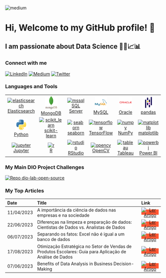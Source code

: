<img align="center" src="https://github.com/lenylimavidal/lenylimavidal/assets/91228295/7b8dd6f5-a090-47a1-8474-f09974e8af0b" alt="medium" width="1200"/>

<!DOCTYPE html>
<html>
<head>
</head>
<body>

<h1 align="left">Hi, Welcome to my GitHub profile! 👋</h1>
<h2 align="left">I am passionate about Data Science 🎇🔎📈📊</h2>

### Connect with me

[![LinkedIn](https://img.shields.io/badge/LinkedIn-000?style=for-the-badge&logo=linkedin&logoColor=0E76A8)](https://www.linkedin.com/in/lenylimavidal/?locale=pt_BR/)
[![Medium](https://img.shields.io/badge/Medium-12100E?style=for-the-badge&logo=medium&logoColor=white)](https://medium.com/@leny.lima.vidal)
[![Twitter](https://img.shields.io/badge/Twitter-000?style=for-the-badge&logo=twitter)](https://twitter.com/leny_lima_vidal)



</body>
</html>


### Languages and Tools

<table>
  <tr>
    <td align="center">
      <a href="https://www.elastic.co" target="_blank" rel="noreferrer">
        <img src="https://www.vectorlogo.zone/logos/elastic/elastic-icon.svg" alt="elasticsearch" width="40" height="50"/><br/>
        Elasticsearch
      </a>
    </td>
    <td align="center">
      <a href="https://www.mongodb.com/" target="_blank" rel="noreferrer">
        <img src="https://raw.githubusercontent.com/devicons/devicon/master/icons/mongodb/mongodb-original-wordmark.svg" alt="mongodb" width="40" height="45"/><br/>
        MongoDB
      </a>
    </td>
    <td align="center">
      <a href="https://www.microsoft.com/en-us/sql-server" target="_blank" rel="noreferrer">
        <img src="https://www.svgrepo.com/show/303229/microsoft-sql-server-logo.svg" alt="mssql" width="40" height="40"/><br/>
        SQL Server
      </a>
    </td>
    <td align="center">
      <a href="https://www.mysql.com/" target="_blank" rel="noreferrer">
        <img src="https://raw.githubusercontent.com/devicons/devicon/master/icons/mysql/mysql-original-wordmark.svg" alt="mysql" width="40" height="40"/><br/>
        MySQL
      </a>
    </td>
    <td align="center">
      <a href="https://www.oracle.com/" target="_blank" rel="noreferrer">
        <img src="https://raw.githubusercontent.com/devicons/devicon/master/icons/oracle/oracle-original.svg" alt="oracle" width="40" height="40"/><br/>
        Oracle
      </a>
    </td>
    <td align="center">
      <a href="https://pandas.pydata.org/" target="_blank" rel="noreferrer">
        <img src="https://raw.githubusercontent.com/devicons/devicon/2ae2a900d2f041da66e950e4d48052658d850630/icons/pandas/pandas-original.svg" alt="pandas" width="40" height="40"/><br/>
        pandas
      </a>
    </td>
  </tr>
  <tr>
    <td align="center">
      <a href="https://www.python.org" target="_blank" rel="noreferrer">
        <img src="https://raw.githubusercontent.com/devicons/devicon/master/icons/python/python-original.svg" alt="python" width="40" height="40"/><br/>
        Python
      </a>
    </td>
    <td align="center">
      <a href="https://scikit-learn.org/" target="_blank" rel="noreferrer">
        <img src="https://upload.wikimedia.org/wikipedia/commons/0/05/Scikit_learn_logo_small.svg" alt="scikit_learn" width="40" height="40"/><br/>
        scikit-learn
      </a>
    </td>
    <td align="center">
      <a href="https://seaborn.pydata.org/" target="_blank" rel="noreferrer">
        <img src="https://seaborn.pydata.org/_images/logo-mark-lightbg.svg" alt="seaborn" width="40" height="40"/><br/>
        seaborn
      </a>
    </td>
    <td align="center">
      <a href="https://www.tensorflow.org" target="_blank" rel="noreferrer">
        <img src="https://www.vectorlogo.zone/logos/tensorflow/tensorflow-icon.svg" alt="tensorflow" width="40" height="40"/><br/>
        TensorFlow
      </a>
    </td>
    <td align="center">
      <a href="https://numpy.org/" target="_blank" rel="noreferrer">
        <img src="https://upload.wikimedia.org/wikipedia/commons/1/1a/NumPy_logo.svg" alt="numpy" width="40" height="40"/><br/>
        NumPy
      </a>
    </td>
    <td align="center">
      <a href="https://matplotlib.org/" target="_blank" rel="noreferrer">
        <img src="https://matplotlib.org/stable/_static/logo2_compressed.svg" alt="matplotlib" width="40" height="40"/><br/>
        matplotlib
      </a>
    </td>
  </tr>
  <tr>
    <td align="center">
      <a href="https://jupyter.org/" target="_blank" rel="noreferrer">
        <img src="https://upload.wikimedia.org/wikipedia/commons/thumb/3/38/Jupyter_logo.svg/518px-Jupyter_logo.svg.png" alt="jupyter" width="40" height="40"/><br/>
        Jupyter
      </a>
    </td>
    <td align="center">
      <a href="https://www.r-project.org/" target="_blank" rel="noreferrer">
        <img src="https://www.r-project.org/logo/Rlogo.svg" alt="r" width="40" height="40"/><br/>
        R
      </a>
    </td>
    <td align="center">
      <a href="https://rstudio.com/" target="_blank" rel="noreferrer">
        <img src="https://rstudio.com/wp-content/uploads/2018/10/RStudio-Logo-Flat.png" alt="rstudio" width="40" height="40"/><br/>
        RStudio
      </a>
    </td>
    <td align="center">
      <a href="https://www.opencv.org/" target="_blank" rel="noreferrer">
        <img src="https://upload.wikimedia.org/wikipedia/commons/3/32/OpenCV_Logo_with_text_svg_version.svg" alt="opencv" width="40" height="40"/><br/>
        OpenCV
      </a>
    </td>
    <td align="center">
      <a href="https://www.tableau.com/" target="_blank" rel="noreferrer">
        <img src="https://upload.wikimedia.org/wikipedia/commons/4/4b/Tableau_Logo.png" alt="tableau" width="40" height="40"/><br/>
        Tableau
      </a>
    </td>
    <td align="center">
      <a href="https://powerbi.microsoft.com/" target="_blank" rel="noreferrer">
        <img src="https://upload.wikimedia.org/wikipedia/commons/c/cf/New_Power_BI_Logo.svg" alt="powerbi" width="40" height="40"/><br/>
        Power BI
      </a>
    </td>
  </tr>
  <!-- Agrega más filas aquí -->
</table>

<!-- Fin de la sección "Languages and Tools" -->




### My Main DIO Project Challenges
[![Repo dio-lab-open-source](https://github-readme-stats.vercel.app/api/pin/?username=lenylimavidal&repo=dio-lab-open-source&bg_color=0D1117&border_color=58A6FF&show_icons=true&icon_color=58A6FF&title_color=FFFFFF&text_color=B8C7E0)](https://github.com/lenylimavidal/dio-lab-open-source)




### My Top Articles

<table>
  <thead>
    <tr align="left">
      <th>Date</th>
      <th>Title</th>
      <th>Link</th>
    </tr>
  </thead>
  <tbody align="left">
    <tr>
      <td>11/04/2023</td>
      <td>A importância da ciência de dados nas empresas e na sociedade</td>
      <td align="center">
        <a href="https://www.linkedin.com/pulse/import%25C3%25A2ncia-da-ci%25C3%25AAncia-de-dados-nas-empresas-e-na-leny-lima-vidal/?trackingId=EVXJ9WgdSMKkaEmoJ73NyA%3D%3D" style="background-color: #FF5733;">
           <img align="center" alt="Ler Artigo" src="https://img.shields.io/badge/Ler%20Artigo-2E86C1?style=for-the-badge">
        </a>
      </td>
    </tr>
    <tr>
      <td>22/06/2023</td>
      <td>Diferenças na limpeza e preparação de dados: Cientistas de Dados vs. Analistas de Dados</td>
      <td align="center">
        <a href="https://www.linkedin.com/pulse/diferen%25C3%25A7as-na-limpeza-e-prepara%25C3%25A7%25C3%25A3o-de-dados-vs-leny-lima-vidal-1f/?trackingId=EVXJ9WgdSMKkaEmoJ73NyA%3D%3D" style="background-color: #FF5733;">
           <img align="center" alt="Ler Artigo" src="https://img.shields.io/badge/Ler%20Artigo-E91E63?style=for-the-badge">
        </a>
      </td>
    </tr>
    <tr>
      <td>06/07/2023</td>
      <td>Separando os fatos: Excel não é igual a um banco de dados</td>
      <td align="center">
        <a href="https://www.linkedin.com/pulse/separando-os-fatos-excel-n%25C3%25A3o-%25C3%25A9-igual-um-banco-de-dados-lima-vidal/?trackingId=EVXJ9WgdSMKkaEmoJ73NyA%3D%3D" style="background-color: #FF5733;">
           <img align="center" alt="Ler Artigo" src="https://img.shields.io/badge/Ler%20Artigo-2E86C1?style=for-the-badge">
        </a>
      </td>    
    </tr>
    <tr>
      <td>17/08/2023</td>
      <td>Otimização Estratégica no Setor de Vendas de Produtos Escolares: Guia para Aplicação de Análise de Dados</td>
      <td align="center">
        <a href="https://www.linkedin.com/pulse/otimiza%25C3%25A7%25C3%25A3o-estrat%25C3%25A9gica-setor-de-vendas-produtos-guia-para-lima-vidal/?trackingId=EVXJ9WgdSMKkaEmoJ73NyA%3D%3D" style="background-color: #FF5733;">
           <img align="center" alt="Ler Artigo" src="https://img.shields.io/badge/Ler%20Artigo-E91E63?style=for-the-badge">
        </a>
      </td>    
    </tr>
      <tr>
      <td>07/06/2023</td>
      <td>Benefits of Data Analysis in Business Decision-Making</td>
      <td align="center">
        <a href="https://medium.com/@leny.lima.vidal/benefits-of-data-analysis-in-business-decision-making-cea21a359d93" style="background-color: #FF5733;">
           <img align="center" alt="Ler Artigo" src="https://img.shields.io/badge/Ler%20Artigo-2E86C1?style=for-the-badge">
        </a>
      </td>
    </tr>
  </tbody>
  <tfoot></tfoot>
</table>

